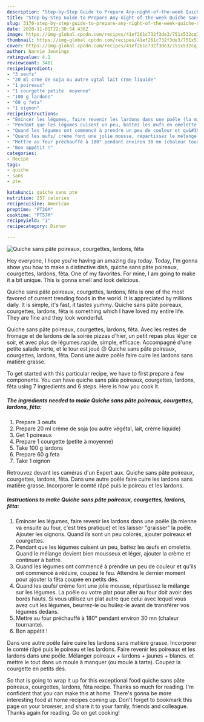 ```yaml
---
description: "Step-by-Step Guide to Prepare Any-night-of-the-week Quiche sans pâte poireaux, courgettes, lardons, fêta"
title: "Step-by-Step Guide to Prepare Any-night-of-the-week Quiche sans pâte poireaux, courgettes, lardons, fêta"
slug: 3170-step-by-step-guide-to-prepare-any-night-of-the-week-quiche-sans-pate-poireaux-courgettes-lardons-feta
date: 2020-11-01T22:30:54.436Z
image: https://img-global.cpcdn.com/recipes/41ef261c732f3de3/751x532cq70/quiche-sans-pate-poireaux-courgettes-lardons-feta-photo-principale-de-la-recette.jpg
thumbnail: https://img-global.cpcdn.com/recipes/41ef261c732f3de3/751x532cq70/quiche-sans-pate-poireaux-courgettes-lardons-feta-photo-principale-de-la-recette.jpg
cover: https://img-global.cpcdn.com/recipes/41ef261c732f3de3/751x532cq70/quiche-sans-pate-poireaux-courgettes-lardons-feta-photo-principale-de-la-recette.jpg
author: Nannie Jennings
ratingvalue: 4.1
reviewcount: 3461
recipeingredient:
- "3 oeufs"
- "20 ml crme de soja ou autre vgtal lait crme liquide"
- "1 poireaux"
- "1 courgette petite  moyenne"
- "100 g lardons"
- "60 g feta"
- "1 oignon"
recipeinstructions:
- "Émincer les légumes, faire revenir les lardons dans une poêle (la mienne va ensuite au four, c&#39;est très pratique) et les laisser &#34;graisser&#34; la poêle. Ajouter les oignons. Quand ils sont un peu colorés, ajouter poireaux et courgettes."
- "Pendant que les légumes cuisent un peu, battez les œufs en omelette. Quand le mélange devient bien mousseux et léger, ajouter la crème et continuer à battre."
- "Quand les légumes ont commencé à prendre un peu de couleur et qu&#39;ils ont commencé à réduire, coupez le feu. Attendre le dernier moment pour ajouter la fêta coupée en petits dés."
- "Quand les œufs/ crème font une jolie mousse, répartissez le mélange sur les légumes. La poêle ou votre plat pour aller au four doit avoir des bords hauts. Si vous utilisez un plat autre que celui avec lequel vous avez cuit les légumes, beurrez-le ou huilez-le avant de transférer vos légumes dedans."
- "Mettre au four préchauffé à 180° pendant environ 30 mn (chaleur tournante)."
- "Bon appétit !"
categories:
- Recipe
tags:
- quiche
- sans
- pte

katakunci: quiche sans pte 
nutrition: 257 calories
recipecuisine: American
preptime: "PT36M"
cooktime: "PT57M"
recipeyield: "1"
recipecategory: Dinner

---
```



![Quiche sans pâte poireaux, courgettes, lardons, fêta](https://img-global.cpcdn.com/recipes/41ef261c732f3de3/751x532cq70/quiche-sans-pate-poireaux-courgettes-lardons-feta-photo-principale-de-la-recette.jpg)

Hey everyone, I hope you're having an amazing day today. Today, I'm gonna show you how to make a distinctive dish, quiche sans pâte poireaux, courgettes, lardons, fêta. One of my favorites. For mine, I am going to make it a bit unique. This is gonna smell and look delicious.

Quiche sans pâte poireaux, courgettes, lardons, fêta is one of the most favored of current trending foods in the world. It is appreciated by millions daily. It is simple, it's fast, it tastes yummy. Quiche sans pâte poireaux, courgettes, lardons, fêta is something which I have loved my entire life. They are fine and they look wonderful.

Quiche sans pâte poireaux, courgettes, lardons, fêta. Avec les restes de fromage et de lardons de la soirée pizzas d&#39;hier, un petit repas plus léger ce soir, et avec plus de légumes.rapide, simple, efficace. Accompagné d&#39;une petite salade verte, et le tour est joué 😉 Quiche sans pâte poireaux, courgettes, lardons, fêta. Dans une autre poêle faire cuire les lardons sans matière grasse.


To get started with this particular recipe, we have to first prepare a few components. You can have quiche sans pâte poireaux, courgettes, lardons, fêta using 7 ingredients and 6 steps. Here is how you cook it.

<!--inarticleads1-->

##### The ingredients needed to make Quiche sans pâte poireaux, courgettes, lardons, fêta:

1. Prepare 3 oeufs
1. Prepare 20 ml crème de soja (ou autre végétal, lait, crème liquide)
1. Get 1 poireaux
1. Prepare 1 courgette (petite à moyenne)
1. Take 100 g lardons
1. Prepare 60 g feta
1. Take 1 oignon


Retrouvez devant les caméras d&#39;un Expert aux. Quiche sans pâte poireaux, courgettes, lardons, fêta. Dans une autre poêle faire cuire les lardons sans matière grasse. Incorporer le comté râpé puis le poireau et les lardons. 

<!--inarticleads2-->

##### Instructions to make Quiche sans pâte poireaux, courgettes, lardons, fêta:

1. Émincer les légumes, faire revenir les lardons dans une poêle (la mienne va ensuite au four, c&#39;est très pratique) et les laisser &#34;graisser&#34; la poêle. Ajouter les oignons. Quand ils sont un peu colorés, ajouter poireaux et courgettes.
1. Pendant que les légumes cuisent un peu, battez les œufs en omelette. Quand le mélange devient bien mousseux et léger, ajouter la crème et continuer à battre.
1. Quand les légumes ont commencé à prendre un peu de couleur et qu&#39;ils ont commencé à réduire, coupez le feu. Attendre le dernier moment pour ajouter la fêta coupée en petits dés.
1. Quand les œufs/ crème font une jolie mousse, répartissez le mélange sur les légumes. La poêle ou votre plat pour aller au four doit avoir des bords hauts. Si vous utilisez un plat autre que celui avec lequel vous avez cuit les légumes, beurrez-le ou huilez-le avant de transférer vos légumes dedans.
1. Mettre au four préchauffé à 180° pendant environ 30 mn (chaleur tournante).
1. Bon appétit !


Dans une autre poêle faire cuire les lardons sans matière grasse. Incorporer le comté râpé puis le poireau et les lardons. Faire revenir les poireaux et les lardons dans une poêle. Mélanger poireaux + lardons + jaunes + blancs. et mettre le tout dans un moule à manquer (ou moule à tarte). Coupez la courgette en petits dés. 

So that is going to wrap it up for this exceptional food quiche sans pâte poireaux, courgettes, lardons, fêta recipe. Thanks so much for reading. I'm confident that you can make this at home. There's gonna be more interesting food at home recipes coming up. Don't forget to bookmark this page on your browser, and share it to your family, friends and colleague. Thanks again for reading. Go on get cooking!
